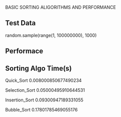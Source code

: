 BASIC SORTING ALIGORITHMS AND PERFORMANCE

Test Data
----------
random.sample(range(1, 100000000), 1000)




Performace
----------
Sorting Algo		      Time(s)
----------------------------
Quick_Sort			       0.008000850677490234


Selection_Sort		     0.05000495910644531


Insertion_Sort		     0.09300947189331055


Bubble_Sort			        0.17801785469055176
